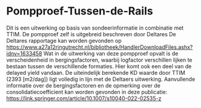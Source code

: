 # Pompproef-Tussen-de-Rails
Dit is een uitwerking op basis van sondeerinformatie in combinatie met TTIM. De pompproef zelf is uitgebreid beschreven door Deltares
De Deltares rapportage kan worden gevonden op https://www.a27a12ringutrecht.nl/bibliotheek/HandlerDownloadFiles.ashx?idnv=1633458
Wat in de uitwerking van deze pompproef opvalt is de verscheidenheid in bergingsfactoren, waarbij logfactor verschillen lijken te bestaan tussen de verschillende formaties. Hier komt ook een deel van de delayed yield vandaan.
De uiteindelijk berekende KD waarde door TTIM (2393 [m2/dag]) ligt volledig in lijn met de Deltaers uitwerking.
Aanvullende informatie over de bergingsfactoren en de opmerking over de consolidatiecoefficient kan worden gevonden in deze publicatie:
https://link.springer.com/article/10.1007/s10040-022-02535-z
